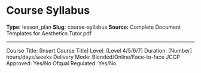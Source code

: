 # Course Syllabus

**Type:** lesson_plan
**Slug:** course-syllabus
**Source:** Complete Document Templates for Aesthetics Tutor.pdf

---

Course Title: [Insert Course Title] Level: [Level 4/5/6/7] Duration: [Number] hours/days/weeks
Delivery Mode: Blended/Online/Face-to-face JCCP Approved: Yes/No Ofqual Regulated: Yes/No